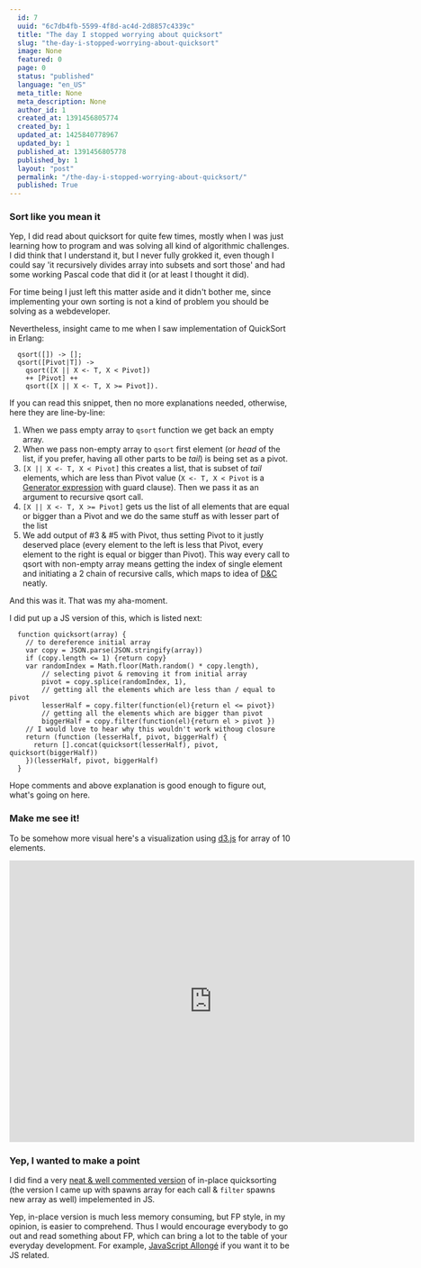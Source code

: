 ```yaml
---
  id: 7
  uuid: "6c7db4fb-5599-4f8d-ac4d-2d8857c4339c"
  title: "The day I stopped worrying about quicksort"
  slug: "the-day-i-stopped-worrying-about-quicksort"
  image: None
  featured: 0
  page: 0
  status: "published"
  language: "en_US"
  meta_title: None
  meta_description: None
  author_id: 1
  created_at: 1391456805774
  created_by: 1
  updated_at: 1425840778967
  updated_by: 1
  published_at: 1391456805778
  published_by: 1
  layout: "post"
  permalink: "/the-day-i-stopped-worrying-about-quicksort/"
  published: True
---
```

### Sort like you mean it
Yep, I did read about quicksort for quite few times, mostly when I was just learning how to program and was solving all kind of algorithmic challenges. I did think that I understand it, but I never fully grokked it, even though I could say 'it recursively divides array into subsets and sort those' and had some working Pascal code that did it (or at least I thought it did).

For time being I just left this matter aside and it didn't bother me, since implementing your own sorting is not a kind of problem you should be solving as a webdeveloper.

Nevertheless, insight came to me when I saw implementation of QuickSort in Erlang:

```
  qsort([]) -> [];
  qsort([Pivot|T]) ->
    qsort([X || X <- T, X < Pivot])
    ++ [Pivot] ++
    qsort([X || X <- T, X >= Pivot]).
```

If you can read this snippet, then no more explanations needed, otherwise, here they are line-by-line:
1. When we pass empty array to `qsort` function we get back an empty array.
2. When we pass non-empty array to `qsort` first element (or *head* of the list, if you prefer, having all other parts to be *tail*) is being set as a pivot. 
3. `[X || X <- T, X < Pivot]` this creates a list, that is subset of *tail* elements, which are less than Pivot value (`X <- T, X < Pivot` is a [Generator expression](http://learnyousomeerlang.com/starting-out-for-real#list-comprehensions) with guard clause). Then we pass it as an argument to recursive qsort call.
5. `[X || X <- T, X >= Pivot]` gets us the list of all elements that are equal or bigger than a Pivot and we do the same stuff as with lesser part of the list
4. We add output of #3 & #5 with Pivot, thus setting Pivot to it justly deserved place (every element to the left is less that Pivot, every element to the right is equal or bigger than Pivot).
This way every call to qsort with non-empty array means getting the index of single element and initiating a 2 chain of recursive calls, which maps to idea of [D&C](http://en.wikipedia.org/wiki/Divide_and_conquer_algorithm) neatly.

And this was it. That was my aha-moment.

I did put up a JS version of this, which is listed next:
```
  function quicksort(array) {
    // to dereference initial array
    var copy = JSON.parse(JSON.stringify(array))
    if (copy.length <= 1) {return copy}
    var randomIndex = Math.floor(Math.random() * copy.length),
        // selecting pivot & removing it from initial array
        pivot = copy.splice(randomIndex, 1),
        // getting all the elements which are less than / equal to pivot
        lesserHalf = copy.filter(function(el){return el <= pivot})
        // getting all the elements which are bigger than pivot
        biggerHalf = copy.filter(function(el){return el > pivot })
    // I would love to hear why this wouldn't work withoug closure
    return (function (lesserHalf, pivot, biggerHalf) {
      return [].concat(quicksort(lesserHalf), pivot, quicksort(biggerHalf))
    })(lesserHalf, pivot, biggerHalf)
  }
```
Hope comments and above explanation is good enough to figure out, what's going on here.

### Make me see it!
To be somehow more visual here's a visualization using [d3.js](http://d3js.org/) for array of 10 elements.
<iframe src="http://sudodoki.github.io/d3-quicksort-visualize/" width='720' height="500" frameborder="0"></iframe>


### Yep, I wanted to make a point
I did find a very [neat & well commented version](https://gist.github.com/paullewis/1981455) of in-place quicksorting (the version I came up with spawns array for each call & `filter` spawns new array as well) impelemented in JS.


Yep, in-place version is much less memory consuming, but FP style, in my opinion, is easier to comprehend. Thus I would encourage everybody to go out and read something about FP, which can bring a lot to the table of your everyday development. For example, [JavaScript Allongé](https://leanpub.com/javascript-allonge/read) if you want it to be JS related.
